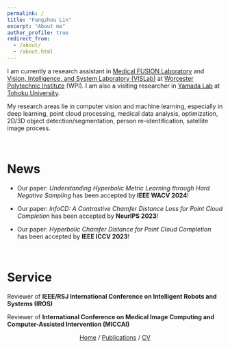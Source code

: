 ```yaml
---
permalink: /
title: "Fangzhou Lin"
excerpt: "About me"
author_profile: true
redirect_from: 
  - /about/
  - /about.html
---
```


I am currently a research assistant in [Medical FUSION Laboratory](https://wp.wpi.edu/medicalfusionlab/) and [Vision, Intelligence, and System Laboratory (VISLab)](https://zhang-vislab.github.io) at [Worcester Polytechnic Institute](https://www.wpi.edu/) (WPI). I am also a visiting researcher in [Yamada Lab](https://yamada-lab.gr.jp/en/index.html) at [Tohoku University](https://www.tohoku.ac.jp/en/).


<!-- I am currently a research assistant in Robotic Engineering and Computer Engineering at [Worcester Polytechnic Institute](https://www.wpi.edu/) (WPI).
I am a research assistant at [Robotic Materials Group](https://wp.wpi.edu/roboticmaterialsgroup/) at WPI under the supervision of [Prof. Markus Nemitz](https://www.wpi.edu/people/faculty/mnemitz).
I have also worked as a research intern in the [Biorobotics Lab](http://biorobotics.ri.cmu.edu/index.php) at [Carnegie Mellon University](https://www.cmu.edu/), advised by [Prof. Howie Choset](https://www.ri.cmu.edu/ri-faculty/howie-choset/).
 -->

My research areas lie in computer vision and machine learning, especially in deep learning, point cloud processing, medical data analysis, optimization, 2D/3D object detection/segmentation, person re-identification, satellite image process. 
<!-- My research focuses on the application of additive manufacturing technology to the fabrication of made-to-order robots.  -->
<!-- My recent works have been on employing computer vision and computer graphics technechnics to improve the manufacturing process. -->

<br/>

# News

- Our paper: *Understanding Hyperbolic Metric Learning through Hard Negative Sampling* has been accepted by **IEEE WACV 2024**!

- Our paper: *InfoCD: A Contrastive Chamfer Distance Loss for Point Cloud Completion* has been accepted by **NeurIPS 2023**!

- Our paper: *Hyperbolic Chamfer Distance for Point Cloud Completion* has been accepted by **IEEE ICCV 2023**!

<br/>

# Service
Reviewer of **IEEE/RSJ International Conference on Intelligent Robots and Systems (IROS)**

Reviewer of **International Conference on Medical Image Computing and Computer-Assisted Intervention (MICCAI)**
<br/>

<p style="text-align: center;"> 
  <a href="https://ark1234.github.io/">Home</a>
  /
  <a href="https://ark1234.github.io//publications/">Publications</a>
  /
  <a href="https://ark1234.github.io//files/Fangzhou_Lin_CV.pdf">CV</a>
</p>

<br/>


<!-- <iframe 
  width="560" height="315" 
  src="https://www.youtube.com/embed/Q5BHOogOOLo?autoplay=1&mute=1" 
  title="YouTube video player" 
  frameborder="0" 
  allow="accelerometer; autoplay; clipboard-write; encrypted-media; gyroscope; picture-in-picture; web-share" allowfullscreen>
</iframe> -->

